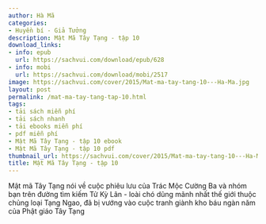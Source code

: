 ```yaml
---
author: Hà Mã
categories:
- Huyền bí - Giả Tưởng
description: Mật Mã Tây Tạng - tập 10
download_links:
- info: epub
  url: https://sachvui.com/download/epub/628
- info: mobi
  url: https://sachvui.com/download/mobi/2517
image: https://sachvui.com/cover/2015/Mat-ma-tay-tang-10---Ha-Ma.jpg
layout: post
permalink: /mat-ma-tay-tang-tap-10.html
tags:
- tải sách miễn phí
- tải sách nhanh
- tải ebooks miễn phí
- pdf miễn phí
- Mật Mã Tây Tạng - tập 10 ebook
- Mật Mã Tây Tạng - tập 10 pdf
thumbnail_url: https://sachvui.com/cover/2015/Mat-ma-tay-tang-10---Ha-Ma.jpg
title: Mật Mã Tây Tạng - tập 10
---
```


 <div class="item-desc text-justify"> <p>Mật mã Tây Tạng nói về cuộc phiêu lưu của Trác Mộc Cường Ba và nhóm bạn trên đường tìm kiếm Tử Kỳ Lân - loài chó dũng mãnh nhất thế giới thuộc chủng loại Tạng Ngao, đã bị vướng vào cuộc tranh giành kho báu ngàn năm của Phật giáo Tây Tạng</p> </div>